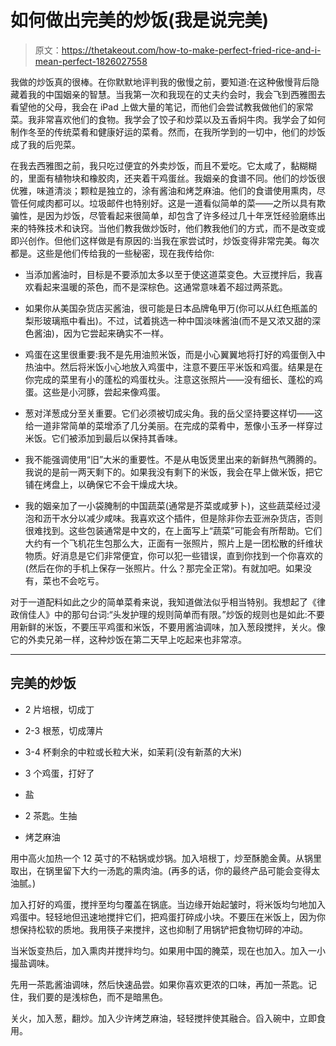 # 如何做出完美的炒饭(我是说完美)

> 原文：<https://thetakeout.com/how-to-make-perfect-fried-rice-and-i-mean-perfect-1826027558>

我做的炒饭真的很棒。在你默默地评判我的傲慢之前，要知道:在这种傲慢背后隐藏着我的中国姻亲的智慧。当我第一次和我现在的丈夫约会时，我会飞到西雅图去看望他的父母，我会在 iPad 上做大量的笔记，而他们会尝试教我做他们的家常菜。我非常喜欢他们的食物。我学会了饺子和炒菜以及五香焖牛肉。我学会了如何制作冬至的传统菜肴和健康好运的菜肴。然而，在我所学到的一切中，他们的炒饭成了我的后兜菜。



在我去西雅图之前，我只吃过便宜的外卖炒饭，而且不爱吃。它太咸了，黏糊糊的，里面有植物块和橡胶肉，还夹着干鸡蛋丝。我姻亲的食谱不同。他们的炒饭很优雅，味道清淡；颗粒是独立的，涂有酱油和烤芝麻油。他们的食谱使用熏肉，尽管任何咸肉都可以。垃圾邮件也特别好。这是一道看似简单的菜——之所以具有欺骗性，是因为炒饭，尽管看起来很简单，却包含了许多经过几十年烹饪经验磨练出来的特殊技术和诀窍。当他们教我做炒饭时，他们教我他们的方式，而不是改变或即兴创作。但他们这样做是有原因的:当我在家尝试时，炒饭变得非常完美。每次都是。这些是他们传给我的一些秘密，现在我传给你:

*   当添加酱油时，目标是不要添加太多以至于使这道菜变色。大豆搅拌后，我喜欢看起来温暖的茶色，而不是深棕色。这通常意味着不超过两茶匙。

*   如果你从美国杂货店买酱油，很可能是日本品牌龟甲万(你可以从红色瓶盖的梨形玻璃瓶中看出)。不过，试着挑选一种中国淡味酱油(而不是又浓又甜的深色酱油)，因为它尝起来确实不一样。
*   鸡蛋在这里很重要:我不是先用油煎米饭，而是小心翼翼地将打好的鸡蛋倒入中热油中。然后将米饭小心地放入鸡蛋中，注意不要压平米饭和鸡蛋。结果是在你完成的菜里有小的蓬松的鸡蛋枕头。注意这张照片——没有细长、蓬松的鸡蛋。这些是小河豚，尝起来像鸡蛋。

*   葱对洋葱成分至关重要。它们必须被切成尖角。我的岳父坚持要这样切——这给一道非常简单的菜增添了几分美丽。在完成的菜肴中，葱像小玉矛一样穿过米饭。它们被添加到最后以保持其香味。

*   我不能强调使用“旧”大米的重要性。不是从电饭煲里出来的新鲜热气腾腾的。我说的是前一两天剩下的。如果我没有剩下的米饭，我会在早上做米饭，把它铺在烤盘上，以确保它不会干燥成大块。

*   我的姻亲加了一小袋腌制的中国蔬菜(通常是芥菜或咸萝卜)，这些蔬菜经过浸泡和沥干水分以减少咸味。我喜欢这个插件，但是除非你去亚洲杂货店，否则很难找到。这些包装通常是中文的，在上面写上“蔬菜”可能会有所帮助。它们大约有一个飞机花生包那么大，正面有一张照片，照片上是一团松散的纤维状物质。好消息是它们非常便宜，你可以犯一些错误，直到你找到一个你喜欢的(然后在你的手机上保存一张照片。什么？那完全正常)。有就加吧。如果没有，菜也不会吃亏。

对于一道配料如此之少的简单菜肴来说，我知道做法似乎相当特别。我想起了《律政俏佳人》中的那句台词:“头发护理的规则简单而有限。”炒饭的规则也是如此:不要用新鲜的米饭，不要压平鸡蛋和米饭，不要用酱油调味，加入葱段搅拌，关火。像它的外卖兄弟一样，这种炒饭在第二天早上吃起来也非常凉。

* * *

## 完美的炒饭

*   2 片培根，切成丁

*   2-3 根葱，切成薄片

*   3-4 杯剩余的中粒或长粒大米，如茉莉(没有新蒸的大米)

*   3 个鸡蛋，打好了

*   盐

*   2 茶匙。生抽

*   烤芝麻油

用中高火加热一个 12 英寸的不粘锅或炒锅。加入培根丁，炒至酥脆金黄。从锅里取出，在锅里留下大约一汤匙的熏肉油。(再多的话，你的最终产品可能会变得太油腻。)

加入打好的鸡蛋，搅拌至均匀覆盖在锅底。当边缘开始起皱时，将米饭均匀地加入鸡蛋中。轻轻地但迅速地搅拌它们，把鸡蛋打碎成小块。不要压在米饭上，因为你想保持松软的质地。我用筷子来搅拌，这也抑制了用锅铲把食物切碎的冲动。

当米饭变热后，加入熏肉并搅拌均匀。如果用中国的腌菜，现在也加入。加入一小撮盐调味。

先用一茶匙酱油调味，然后快速品尝。如果你喜欢更浓的口味，再加一茶匙。记住，我们要的是浅棕色，而不是暗黑色。

关火，加入葱，翻炒。加入少许烤芝麻油，轻轻搅拌使其融合。舀入碗中，立即食用。